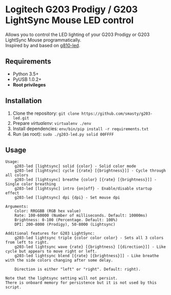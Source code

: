 # Logitech G203 Prodigy / G203 LightSync Mouse LED control

Allows you to control the LED lighting of your G203 Prodigy or G203 LightSync Mouse programmatically. \
Inspired by and based on [g810-led](https://github.com/MatMoul/g810-led).

## Requirements

- Python 3.5+
- PyUSB 1.0.2+
- **Root privileges**

## Installation

1) Clone the repository: `git clone https://github.com/smasty/g203-led.git`
2) Prepare _virtualenv_: `virtualenv ./env`
3) Install dependencies: `env/bin/pip install -r requirements.txt`
4) Run (as root): `sudo ./g203-led.py solid 00FFFF`

## Usage

```
Usage:
    g203-led [lightsync] solid {color} - Solid color mode
    g203-led [lightsync] cycle [{rate} [{brightness}]] - Cycle through all colors
    g203-led [lightsync] breathe {color} [{rate} [{brightness}]] - Single color breathing
    g203-led [lightsync] intro {on|off} - Enable/disable startup effect
    g203-led [lightsync] dpi {dpi} - Set mouse dpi

Arguments:
    Color: RRGGBB (RGB hex value)
    Rate: 100-60000 (Number of milliseconds. Default: 10000ms)
    Brightness: 0-100 (Percentage. Default: 100%)
    DPI: 200-8000 (Prodigy), 50-8000 (Lightsync)

Additional features for G203 LightSync:
    g203-led lightsync triple {color color color} - Sets all 3 colors from left to right.
    g203-led lightsync wave {rate} [{brightness} [{direction}]] - Like cycle but appears to move right or left.
    g203-led lightsync blend [{rate} [{brightness}]] - Like breathe with the side colors changing after some delay.
    
    Direction is either "left" or "right". Default: right).

Note that the lightsync setting will not persist.
There is onboard memory for persistence but it is not used by this script.
```
